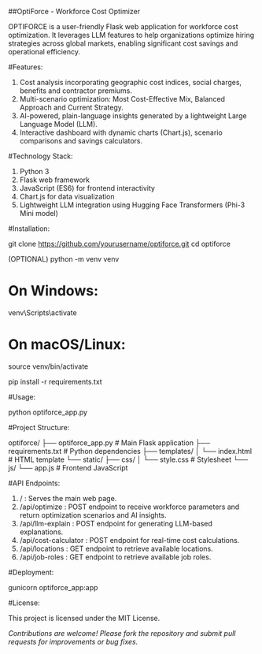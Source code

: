 ##OptiForce - Workforce Cost Optimizer

OPTIFORCE is a user-friendly Flask web application for workforce cost optimization. It leverages LLM features to help organizations optimize hiring strategies across global markets, enabling significant cost savings and operational efficiency.

#Features:

1. Cost analysis incorporating geographic cost indices, social charges, benefits and contractor premiums.
2. Multi-scenario optimization: Most Cost-Effective Mix, Balanced Approach and Current Strategy.
3. AI-powered, plain-language insights generated by a lightweight Large Language Model (LLM).
4. Interactive dashboard with dynamic charts (Chart.js), scenario comparisons and savings calculators.

#Technology Stack:

1. Python 3
2. Flask web framework
3. JavaScript (ES6) for frontend interactivity
4. Chart.js for data visualization
5. Lightweight LLM integration using Hugging Face Transformers (Phi-3 Mini model)

#Installation:

git clone https://github.com/yourusername/optiforce.git
cd optiforce

(OPTIONAL)
python -m venv venv
# On Windows:
venv\Scripts\activate
# On macOS/Linux:
source venv/bin/activate

pip install -r requirements.txt

#Usage:

python optiforce_app.py

#Project Structure:

optiforce/
├── optiforce_app.py       # Main Flask application
├── requirements.txt       # Python dependencies
├── templates/
│   └── index.html         # HTML template
└── static/
    ├── css/
    │   └── style.css      # Stylesheet
    └── js/
        └── app.js         # Frontend JavaScript

#API Endpoints:

1. / : Serves the main web page.
2. /api/optimize : POST endpoint to receive workforce parameters and return optimization scenarios and AI insights.
3. /api/llm-explain : POST endpoint for generating LLM-based explanations.
4. /api/cost-calculator : POST endpoint for real-time cost calculations.
5. /api/locations : GET endpoint to retrieve available locations.
6. /api/job-roles : GET endpoint to retrieve available job roles.

#Deployment:

gunicorn optiforce_app:app

#License:

This project is licensed under the MIT License.

*Contributions are welcome! Please fork the repository and submit pull requests for improvements or bug fixes.*


